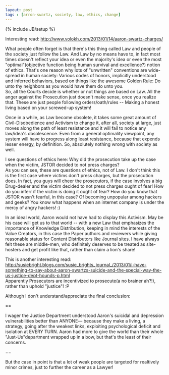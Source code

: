 ```yaml
---  
layout: post  
tags : [arron-swartz, society, law, ethics, change]  
---  
```

{% include JB/setup %}  
  
  
Interesting read: http://www.volokh.com/2013/01/14/aaron-swartz-charges/  
  
What people often forget is that there's this thing called Law and people of the society just follow the Law. And Law by no means have to, in fact most times doesn't reflect your idea or even the majority's idea or even the most "optimal"(objective function being human survival and excellence?) notion of ethics. That's one reason why lots of "unwritten" conventions are wide-spread in human society: Various codes of honors, implicitly understood and inferred behaviors, based on things like the awesome Golden Rule: Do unto thy neighbors as you would have them do unto you.  
So, all the Courts decide is whether or not things are based on Law. All the anger against the Prosecution just doesn't make sense, once you realize that. These are just people following orders/oath/rules -- Making a honest living based on your screwed-up system!  
  
Once in a while, as Law become obsolete, it takes some great amount of Civil-Disobedience and Activism to change it, after all, society at large, just moves along the path of least resistance and it will fail to notice any law/idea's obsolescence. Even from a general optimality viewpoint, any system will have to progress along least resistance, because that expends lesser energy, by definition. So, absolutely nothing wrong with society as well.  
  
I see questions of ethics here: Why did the prosecution take up the case when the victim, JSTOR decided to not press charges?  
As you can see, these are questions of ethics, not of Law. I don't think this is the first case where victims don't press charges, but the prosecution does. In fact, you guys will cheer the prosecutors, if the case involves a big Drug-dealer and the victim decided to not press charges ought of fear! How do you inferr if the victim is doing it ought of fear? How do you know that JSTOR wasn't fearful, in this case? Of becoming unpopular among hackers and geeks? You know what happens when an internet company is under the mercy of angry hackers! :)  
  
In an ideal world, Aaron would not have had to display this Activism. May be his case will get us to that world -- with a new Law that emphasizes the importance of Knowledge Distribution, keeping in mind the interests of the Value Creators, in this case the Paper authors and reviewers while giving reasonable status for Content Distributors like Journal sites. I have always felt these are middle-men, who definitely deserves to be treated as site-hosters and get profit like that, rather than claim a lion's share!  
  
This is another interesting read: http://susiebright.blogs.com/susie_brights_journal_/2013/01/i-have-something-to-say-about-aaron-swartzs-suicide-and-the-special-way-the-us-justice-dept-hounds-p.html  
Apparently Prosecutors are incentivized to prosecute(a no brainer ah?!), rather than uphold "justice"! :P  
  
Although I don't understand/appreciate the final conclusion:  
  
==  
  
I wager the Justice Department understood Aaron's suicidal and depression vulnerabilities better than ANYONE— because they make a living, a strategy, going after the weakest links, exploiting psychological deficit and isolation at EVERY TURN. Aaron had more to give the world than their whole "Just-Us"department wrapped up in a bow, but that's the least of their concerns.  
  
==  
  
But the case in point is that a lot of weak people are targeted for realtively minor crimes, just to further the career as a Lawyer!  
